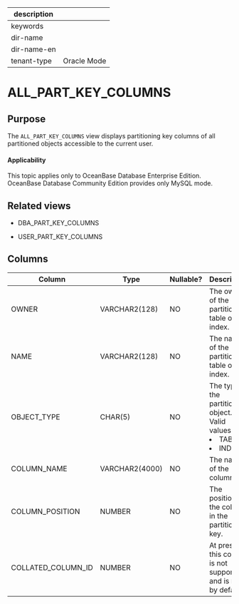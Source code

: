 | description ||
|---|---|
| keywords ||
| dir-name ||
| dir-name-en ||
| tenant-type | Oracle Mode |

ALL_PART_KEY_COLUMNS
=========================================

Purpose
-----------

The `ALL_PART_KEY_COLUMNS` view displays partitioning key columns of all partitioned objects accessible to the current user.

<main id="notice" >
    <h4>Applicability</h4>
    <p>This topic applies only to OceanBase Database Enterprise Edition. OceanBase Database Community Edition provides only MySQL mode. </p>
  </main>

Related views
-------------

* DBA_PART_KEY_COLUMNS

* USER_PART_KEY_COLUMNS



Columns
-------------



| **Column** | **Type** | **Nullable?** | **Description** |
|------------------------------------|----------------|----------------|----------------------------------------------------------------------------------------------------------------------------------|
| OWNER | VARCHAR2(128) | NO | The owner of the partitioned table or index. |
| NAME | VARCHAR2(128) | NO | The name of the partitioned table or index. |
| OBJECT_TYPE | CHAR(5) | NO | The type of the partitioned object. Valid values: <li> TABLE   <li> INDEX |
| COLUMN_NAME | VARCHAR2(4000) | NO | The name of the column. |
| COLUMN_POSITION | NUMBER | NO | The position of the column in the partitioning key. |
| COLLATED_COLUMN_ID | NUMBER | NO | At present, this column is not supported and is `NULL` by default. |



